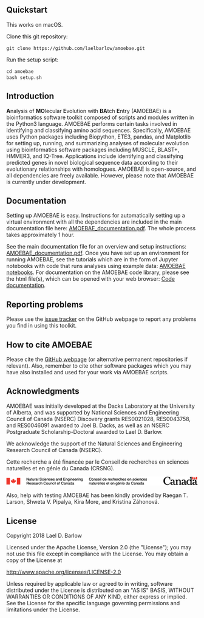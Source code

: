 ## Quickstart

This works on macOS.

Clone this git repository:

    git clone https://github.com/laelbarlow/amoebae.git

Run the setup script:

    cd amoebae
    bash setup.sh


<!---
***Embedded video...

--->

## Introduction

**A**nalysis of **MO**lecular **E**volution with **BA**tch **E**ntry (AMOEBAE)
is a bioinformatics software toolkit composed of scripts and modules written in
the Python3 language. AMOEBAE performs certain tasks involved in identifying
and classifying amino acid sequences. Specifically, AMOEBAE uses Python
packages including Biopython, ETE3, pandas, and Matplotlib for setting up,
running, and summarizing analyses of molecular evolution using bioinformatics
software packages including MUSCLE, BLAST+, HMMER3, and IQ-Tree.  Applications
include identifying and classifying predicted genes in novel biological
sequence data according to their evolutionary relationships with homologues.
AMOEBAE is open-source, and all dependencies are freely available. However,
please note that AMOEBAE is currently under development. 


## Documentation

Setting up AMOEBAE is easy. Instructions for automatically setting up a virtual environment
with all the dependencies are included in the main documentation file
here: [AMOEBAE_documentation.pdf](
https://github.com/laelbarlow/amoebae/blob/master/documentation/AMOEBAE_documentation.pdf). The whole process takes approximately 1 hour. 

See the main documentation file for an overview and setup instructions:
[AMOEBAE_documentation.pdf](
https://github.com/laelbarlow/amoebae/blob/master/documentation/AMOEBAE_documentation.pdf).
Once you have set up an environment for running AMOEBAE, see the tutorials
which are in the form of Jupyter notebooks with code that runs analyses using
example data: [AMOEBAE
notebooks](https://github.com/laelbarlow/amoebae/tree/master/notebooks). For
documentation on the AMOEBAE code library, please see the html file(s), which
can be opened with your web browser: [Code
documentation](https://github.com/laelbarlow/amoebae/blob/master/documentation/code_documentation/html/index.html).


## Reporting problems

Please use the [issue tracker](https://github.com/laelbarlow/amoebae/issues) on
the GitHub webpage to report any problems you find in using this toolkit.


## How to cite AMOEBAE

Please cite the [GitHub webpage](https://github.com/laelbarlow/amoebae) (or alternative
permanent repositories if relevant). Also, remember to cite other software
packages which you may have also installed and used for your work via AMOEBAE
scripts.

## Acknowledgments

AMOEBAE was initially developed at the Dacks Laboratory at the University of
Alberta, and was supported by National Sciences and Engineering Council of
Canada (NSERC) Discovery grants RES0021028, RES0043758, and RES0046091 awarded
to Joel B. Dacks, as well as an NSERC Postgraduate Scholarship-Doctoral awarded
to Lael D. Barlow.

We acknowledge the support of the Natural Sciences and Engineering Research Council of Canada (NSERC).

Cette recherche a été financée par le Conseil de recherches en sciences naturelles et en génie du Canada (CRSNG).

<img src="images/NSERC_FIP_RGB.png">


Also, help with testing AMOEBAE has been kindly provided by Raegan T. Larson,
Shweta V. Pipalya, Kira More, and Kristína Záhonová.


## License

Copyright 2018 Lael D. Barlow

Licensed under the Apache License, Version 2.0 (the "License");
you may not use this file except in compliance with the License.
You may obtain a copy of the License at

http://www.apache.org/licenses/LICENSE-2.0

Unless required by applicable law or agreed to in writing, software
distributed under the License is distributed on an "AS IS" BASIS,
WITHOUT WARRANTIES OR CONDITIONS OF ANY KIND, either express or implied.
See the License for the specific language governing permissions and
limitations under the License.


